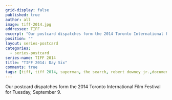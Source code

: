 ```yaml
---
grid-display: false
published: true
author: all
image: tiff-2014.jpg
addressee: TIFF
excerpt: "Our postcard dispatches form the 2014 Toronto International Film Festival for Tuesday, September 9."
position: ""
layout: series-postcard
categories:
  - series-postcard
series-name: TIFF 2014
title: "TIFF 2014: Day Six"
comments: true
tags: [tiff, tiff 2014, superman, the search, robert downey jr.,documentary, foreign, festival]
---
```

Our postcard dispatches form the 2014 Toronto International Film Festival for Tuesday, September 9.
